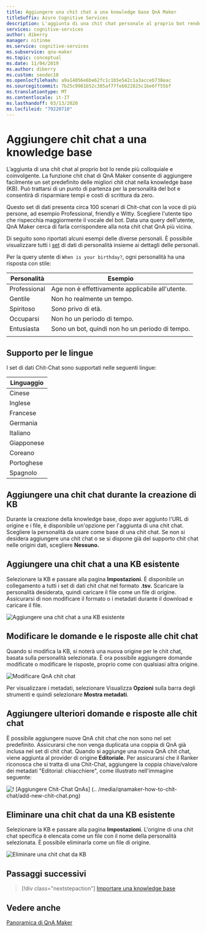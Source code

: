 ```yaml
---
title: Aggiungere una chit chat a una knowledge base QnA Maker
titleSuffix: Azure Cognitive Services
description: L'aggiunta di una chit chat personale al proprio bot rende più colloquiale e coinvolgente la creazione di una KB. QnA Maker consente di aggiungere facilmente un insieme predefinito delle migliori chit chat nella KB.
services: cognitive-services
author: diberry
manager: nitinme
ms.service: cognitive-services
ms.subservice: qna-maker
ms.topic: conceptual
ms.date: 11/04/2019
ms.author: diberry
ms.custom: seodec18
ms.openlocfilehash: a9a14056e6be62fc1c1b5e542c1a3acceb738eac
ms.sourcegitcommit: 7b25c9981b52c385af77feb022825c1be6ff55bf
ms.translationtype: MT
ms.contentlocale: it-IT
ms.lasthandoff: 03/13/2020
ms.locfileid: "79220710"
---
```

# <a name="add-chit-chat-to-a-knowledge-base"></a>Aggiungere chit chat a una knowledge base

L’aggiunta di una chit chat al proprio bot lo rende più colloquiale e coinvolgente. La funzione chit chat di QnA Maker consente di aggiungere facilmente un set predefinito delle migliori chit chat nella knowledge base (KB). Può trattarsi di un punto di partenza per la personalità del bot e consentirà di risparmiare tempi e costi di scrittura da zero.  

Questo set di dati presenta circa 100 scenari di Chit-chat con la voce di più persone, ad esempio Professional, friendly e Witty. Scegliere l'utente tipo che rispecchia maggiormente il vocale del bot. Data una query dell'utente, QnA Maker cerca di farla corrispondere alla nota chit chat QnA più vicina.  

Di seguito sono riportati alcuni esempi delle diverse personali. È possibile visualizzare tutti i [set](https://github.com/Microsoft/BotBuilder-PersonalityChat/tree/master/CSharp/Datasets) di dati di personalità insieme ai dettagli delle personali.

Per la query utente di `When is your birthday?`, ogni personalità ha una risposta con stile:

<!-- added quotes so acrolinx doesn't score these sentences -->
|Personalità|Esempio|
|--|--|
|Professional|Age non è effettivamente applicabile all'utente.|
|Gentile|Non ho realmente un tempo.|
|Spiritoso|Sono privo di età.|
|Occuparsi|Non ho un periodo di tempo.|
|Entusiasta|Sono un bot, quindi non ho un periodo di tempo.|
||


## <a name="language-support"></a>Supporto per le lingue

I set di dati Chit-Chat sono supportati nelle seguenti lingue:

|Linguaggio|
|--|
|Cinese|
|Inglese|
|Francese|
|Germania|
|Italiano|
|Giapponese|
|Coreano|
|Portoghese|
|Spagnolo|


## <a name="add-chit-chat-during-kb-creation"></a>Aggiungere una chit chat durante la creazione di KB
Durante la creazione della knowledge base, dopo aver aggiunto l'URL di origine e i file, è disponibile un'opzione per l'aggiunta di una chit chat. Scegliere la personalità da usare come base di una chit chat. Se non si desidera aggiungere una chit chat o se si dispone già del supporto chit chat nelle origini dati, scegliere **Nessuno.** 

## <a name="add-chit-chat-to-an-existing-kb"></a>Aggiungere una chit chat a una KB esistente
Selezionare la KB e passare alla pagina **Impostazioni**. È disponibile un collegamento a tutti i set di dati chit chat nel formato **.tsv.** Scaricare la personalità desiderata, quindi caricare il file come un file di origine. Assicurarsi di non modificare il formato o i metadati durante il download e caricare il file. 
  
![Aggiungere una chit chat a una KB esistente](../media/qnamaker-how-to-chit-chat/add-chit-chat-dataset.png)

## <a name="edit-your-chit-chat-questions-and-answers"></a>Modificare le domande e le risposte alle chit chat
Quando si modifica la KB, si noterà una nuova origine per le chit chat, basata sulla personalità selezionata. È ora possibile aggiungere domande modificate o modificare le risposte, proprio come con qualsiasi altra origine. 

![Modificare QnA chit chat](../media/qnamaker-how-to-chit-chat/edit-chit-chat.png)

Per visualizzare i metadati, selezionare Visualizza **Opzioni** sulla barra degli strumenti e quindi selezionare **Mostra metadati**.

## <a name="add-additional-chit-chat-questions-and-answers"></a>Aggiungere ulteriori domande e risposte alle chit chat
È possibile aggiungere nuove QnA chit chat che non sono nel set predefinito. Assicurarsi che non venga duplicata una coppia di QnA già inclusa nel set di chit chat. Quando si aggiunge una nuova QnA chit chat, viene aggiunta al provider di origine **Editoriale.** Per assicurarsi che il Ranker riconosca che si tratta di una Chit-Chat, aggiungere la coppia chiave/valore dei metadati "Editorial: chiacchiere", come illustrato nell'immagine seguente:
   
![! [Aggiungere Chit-Chat QnAs] (.. /media/qnamaker-how-to-chit-chat/add-new-chit-chat.png)](../media/qnamaker-how-to-chit-chat/add-new-chit-chat.png#lightbox)

## <a name="delete-chit-chat-from-an-existing-kb"></a>Eliminare una chit chat da una KB esistente
Selezionare la KB e passare alla pagina **Impostazioni**. L'origine di una chit chat specifica è elencata come un file con il nome della personalità selezionata. È possibile eliminarla come un file di origine.

![Eliminare una chit chat da KB](../media/qnamaker-how-to-chit-chat/delete-chit-chat.png)

## <a name="next-steps"></a>Passaggi successivi

> [!div class="nextstepaction"]
> [Importare una knowledge base](../Tutorials/migrate-knowledge-base.md)

## <a name="see-also"></a>Vedere anche 

[Panoramica di QnA Maker](../Overview/overview.md)
